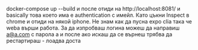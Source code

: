 docker-compose up --build
и после отиди на
http://localhost:8081/
и basically това което има е authentication с имейл. 
Като цъкни Inspect в chrome и отиди на някой iphone. Не знам как да пусна expo cliа така че webа върши работа.
За да изпробваш логина можеш да направиш a@a.com с парола a и после ако искаш да се върнеш трябва да рестартираш - лоадва доста
